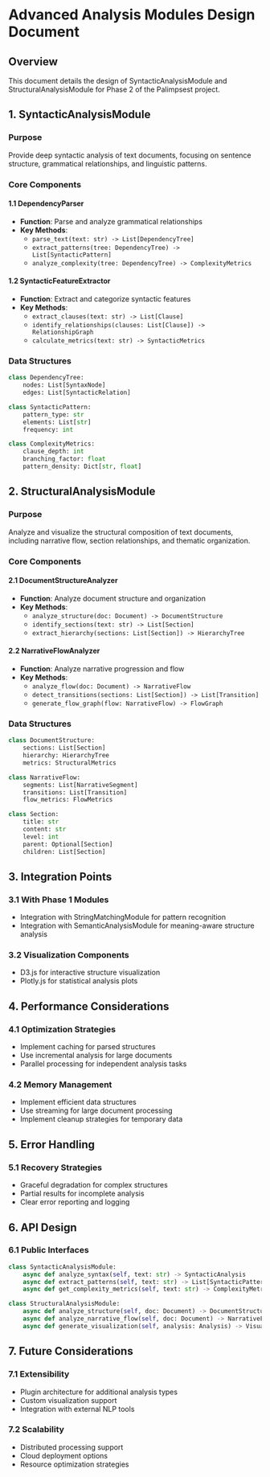 # Advanced Analysis Modules Design Document

## Overview
This document details the design of SyntacticAnalysisModule and StructuralAnalysisModule for Phase 2 of the Palimpsest project.

## 1. SyntacticAnalysisModule

### Purpose
Provide deep syntactic analysis of text documents, focusing on sentence structure, grammatical relationships, and linguistic patterns.

### Core Components

#### 1.1 DependencyParser
- **Function**: Parse and analyze grammatical relationships
- **Key Methods**:
  - `parse_text(text: str) -> List[DependencyTree]`
  - `extract_patterns(tree: DependencyTree) -> List[SyntacticPattern]`
  - `analyze_complexity(tree: DependencyTree) -> ComplexityMetrics`

#### 1.2 SyntacticFeatureExtractor
- **Function**: Extract and categorize syntactic features
- **Key Methods**:
  - `extract_clauses(text: str) -> List[Clause]`
  - `identify_relationships(clauses: List[Clause]) -> RelationshipGraph`
  - `calculate_metrics(text: str) -> SyntacticMetrics`

### Data Structures
```python
class DependencyTree:
    nodes: List[SyntaxNode]
    edges: List[SyntacticRelation]

class SyntacticPattern:
    pattern_type: str
    elements: List[str]
    frequency: int

class ComplexityMetrics:
    clause_depth: int
    branching_factor: float
    pattern_density: Dict[str, float]
```

## 2. StructuralAnalysisModule

### Purpose
Analyze and visualize the structural composition of text documents, including narrative flow, section relationships, and thematic organization.

### Core Components

#### 2.1 DocumentStructureAnalyzer
- **Function**: Analyze document structure and organization
- **Key Methods**:
  - `analyze_structure(doc: Document) -> DocumentStructure`
  - `identify_sections(text: str) -> List[Section]`
  - `extract_hierarchy(sections: List[Section]) -> HierarchyTree`

#### 2.2 NarrativeFlowAnalyzer
- **Function**: Analyze narrative progression and flow
- **Key Methods**:
  - `analyze_flow(doc: Document) -> NarrativeFlow`
  - `detect_transitions(sections: List[Section]) -> List[Transition]`
  - `generate_flow_graph(flow: NarrativeFlow) -> FlowGraph`

### Data Structures
```python
class DocumentStructure:
    sections: List[Section]
    hierarchy: HierarchyTree
    metrics: StructuralMetrics

class NarrativeFlow:
    segments: List[NarrativeSegment]
    transitions: List[Transition]
    flow_metrics: FlowMetrics

class Section:
    title: str
    content: str
    level: int
    parent: Optional[Section]
    children: List[Section]
```

## 3. Integration Points

### 3.1 With Phase 1 Modules
- Integration with StringMatchingModule for pattern recognition
- Integration with SemanticAnalysisModule for meaning-aware structure analysis

### 3.2 Visualization Components
- D3.js for interactive structure visualization
- Plotly.js for statistical analysis plots

## 4. Performance Considerations

### 4.1 Optimization Strategies
- Implement caching for parsed structures
- Use incremental analysis for large documents
- Parallel processing for independent analysis tasks

### 4.2 Memory Management
- Implement efficient data structures
- Use streaming for large document processing
- Implement cleanup strategies for temporary data

## 5. Error Handling

### 5.1 Recovery Strategies
- Graceful degradation for complex structures
- Partial results for incomplete analysis
- Clear error reporting and logging

## 6. API Design

### 6.1 Public Interfaces
```python
class SyntacticAnalysisModule:
    async def analyze_syntax(self, text: str) -> SyntacticAnalysis
    async def extract_patterns(self, text: str) -> List[SyntacticPattern]
    async def get_complexity_metrics(self, text: str) -> ComplexityMetrics

class StructuralAnalysisModule:
    async def analyze_structure(self, doc: Document) -> DocumentStructure
    async def analyze_narrative_flow(self, doc: Document) -> NarrativeFlow
    async def generate_visualization(self, analysis: Analysis) -> Visualization
```

## 7. Future Considerations

### 7.1 Extensibility
- Plugin architecture for additional analysis types
- Custom visualization support
- Integration with external NLP tools

### 7.2 Scalability
- Distributed processing support
- Cloud deployment options
- Resource optimization strategies